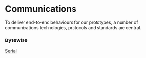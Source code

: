 Communications
==============

To deliver end-to-end behaviours for our prototypes, a number of communications technologies, protocols and standards are central.

### Bytewise

[Serial](./serial.html)
